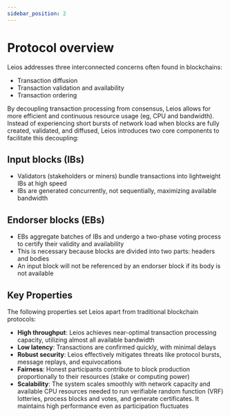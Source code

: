 ```yaml
---
sidebar_position: 2
---
```


# Protocol overview

Leios addresses three interconnected concerns often found in blockchains:

- Transaction diffusion
- Transaction validation and availability
- Transaction ordering

By decoupling transaction processing from consensus, Leios allows for more
efficient and continuous resource usage (eg, CPU and bandwidth). Instead of
experiencing short bursts of network load when blocks are fully created,
validated, and diffused, Leios introduces two core components to facilitate this
decoupling:

## Input blocks (IBs)

- Validators (stakeholders or miners) bundle transactions into lightweight IBs
  at high speed
- IBs are generated concurrently, not sequentially, maximizing available
  bandwidth

## Endorser blocks (EBs)

- EBs aggregate batches of IBs and undergo a two-phase voting process to certify
  their validity and availability
- This is necessary because blocks are divided into two parts: headers and
  bodies
- An input block will not be referenced by an endorser block if its body is not
  available

## Key Properties

The following properties set Leios apart from traditional blockchain protocols:

- **High throughput**: Leios achieves near-optimal transaction processing
  capacity, utilizing almost all available bandwidth
- **Low latency**: Transactions are confirmed quickly, with minimal delays
- **Robust security**: Leios effectively mitigates threats like protocol bursts,
  message replays, and equivocations
- **Fairness**: Honest participants contribute to block production
  proportionally to their resources (stake or computing power)
- **Scalability**: The system scales smoothly with network capacity and
  available CPU resources needed to run verifiable random function (VRF)
  lotteries, process blocks and votes, and generate certificates. It maintains
  high performance even as participation fluctuates
